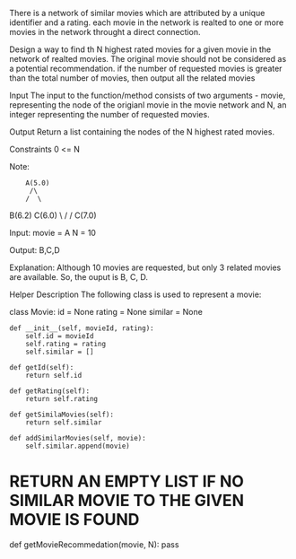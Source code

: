 There is a network of similar movies which are attributed by a unique identifier and a rating. each movie in the network is realted to one or more movies in the network throught a direct connection.

Design a way to find th N highest rated movies for a given movie in the network of realted movies. The original movie should not be considered as a potential recommendation. if the number of requested movies is greater than the total number of movies, then output all the related movies

Input
The input to the function/method consists of two arguments - movie, representing the node of the origianl movie in the movie network and N, an integer representing the number of requested movies.

Output
Return a list containing the nodes of the N highest rated movies.

Constraints
0 <= N

Note:

		A(5.0)
		 /\
		/  \
   B(6.2)   C(6.0)
        \  / 
         \/
       C(7.0)
       
Input:
movie = A
N = 10

Output:
B,C,D

Explanation:
Although 10 movies are requested, but only 3 related movies are available. So, the ouput is B, C, D.

Helper Description
The following class is used to represent a movie:

class Movie:
	id = None
	rating = None
	similar = None

	def __init__(self, movieId, rating):
		self.id = movieId
		self.rating = rating
		self.similar = []

	def getId(self):
		return self.id

	def getRating(self):
		return self.rating

	def getSimilaMovies(self):
		return self.similar

	def addSimilarMovies(self, movie):
		self.similar.append(movie)



# RETURN AN EMPTY LIST IF NO SIMILAR MOVIE TO THE GIVEN MOVIE IS FOUND
def getMovieRecommedation(movie, N):
	pass